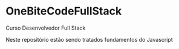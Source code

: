 # OneBiteCodeFullStack
Curso Desenvolvedor Full Stack 

Neste repositório estão sendo tratados fundamentos do Javascript

